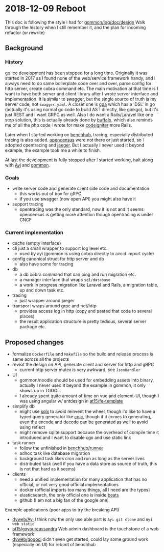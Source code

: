 # 2018-12-09 Reboot

This doc is following the style I had for [gommon/log/doc/design](https://github.com/dyweb/gommon/blob/master/log/doc/design/2018-09-05-clean-up.md)
Walk through the history when I still remember it, and the plan for incoming refactor (or rewrite)

## Background

### History

go.ice development has been stopped for a long time. 
Originally it was started in 2017 as I found none of the web/service framework handy,
and I always need to do same boilerplate code over and over, parse config for http server, create cobra command etc.
The main motivation at that time is I want to have both server and client library after I wrote server interface
and implementation. It is similar to swagger, but the single source of truth is my server code, not `swagger.yaml`.
A closet one is [goa](https://github.com/goadesign/goa) which has a 'DSL' in go (actually it's using normal go code
to build AST directly, like ginkgo), but it's just REST and I want GRPC as well.
Also I do want a Rails/Laravel like one stop solution, this is actually already done by [buffalo](https://github.com/gobuffalo/buffalo),
which also reminds me of all the php code I wrote for make [codeigniter](https://codeigniter.com/) more Rails.

Later when I started working on [benchhub](https://github.com/benchhub/benchhub), tracing, especially distributed tracing is also added.
[opencensus](https://github.com/census-instrumentation) were not there or just started, so I adopted opentracing and [jaeger](https://github.com/jaegertracing/jaeger).
But I actually I never used it beyond example, the example took me a while to finish.

At last the development is fully stopped after I started working, halt along with [Ayi](https://github.com/dyweb/Ayi) and [gommon](https://github.com/dyweb/gommon).

### Goals

- write server code and generate client side code and documentation
  - this works out of box for gRPC
  - if you use swagger (now open API) you might also have it
- support tracing
  - opentracing was the only standard, now it is not and it seems opencensus is getting more attention though opentracing is under CNCF

### Current implementation

- cache (empty interface)
- cli just a small wrapper to support log level etc.
  - used by ayi (gommon is using cobra directly to avoid import cycle)
- config canonical struct for http server and db
  - also have some for tracing
- db
  - a db cobra command that can ping and run migration etc.
  - a manager interface that wraps `sql/database`
  - a work in progress migration like Laravel and Rails, a migration table, up and down task etc.
- tracing
  - just wrapper around jaeger
- transport wraps around grpc and net/http
  - provides access log in http (copy and pasted that code to several places)
  - the result application structure is pretty tedious, several server package etc.

## Proposed changes

- formalize `Dockerfile` and `Makefile` so the build and release process is same across all the projects
- revisit the design on API, generate client and server for http and gRPC
  - current http server mutex is very awkward, see `JsonHandler`
- UI
  - gommon/noodle should be used for embedding assets into binary, actually I never used it beyond the example in gommon, it only shows up in TODO...
  - I already spent quite amount of time on vue and element-UI, though I was using angular w/ antdesign in [at15/fe-template](https://github.com/at15/fe-template)
- simplify db
  - might use [sqlx](https://github.com/jmoiron/sqlx) to avoid reinvent the wheel, though I'd like to have a typed query generator like [cqlc](https://github.com/pingginp/cqlc),
though if it comes to generating, even the encode and decode can be generated as well to avoid using reflect
  - might remove sqlite support because the overhead of compile time it introduced and I want to disable cgo and use static link
- task runner
  - follow the unfinished in [benchhub/runner](https://github.com/benchhub/benchhub/tree/master/pkg/runner)
  - adhoc task like database migration
  - background task likes cron and run as long as the server lives
  - distributed task (well if you have a data store as source of truth, this is not that hard as it seems)
- clients
  - need a unified implementation for many application that has no official, or not very good official implementations
  - docker (official imports too many things, all I need are the types)
  - elasticsearch, the only official one is inside [beats](https://github.com/elastic/beats)
  - github (I am not a big fan of the google one) 
  
Example applications (poor apps to try the breaking API)

- [dyweb/Ayi](https://github.com/dyweb/ayi) I think now the only use able part is `Ayi git clone` and `Ayi web static`
- [at15/goyourcassandra](https://github.com/at15/goyourcassandra) Web admin dashboard is the touchstone of a web framework
- [dyweb/gogoci](https://github.com/dyweb/gogoci) didn't even get started, could lay some ground work (especially on UI) for reboot of benchhub
